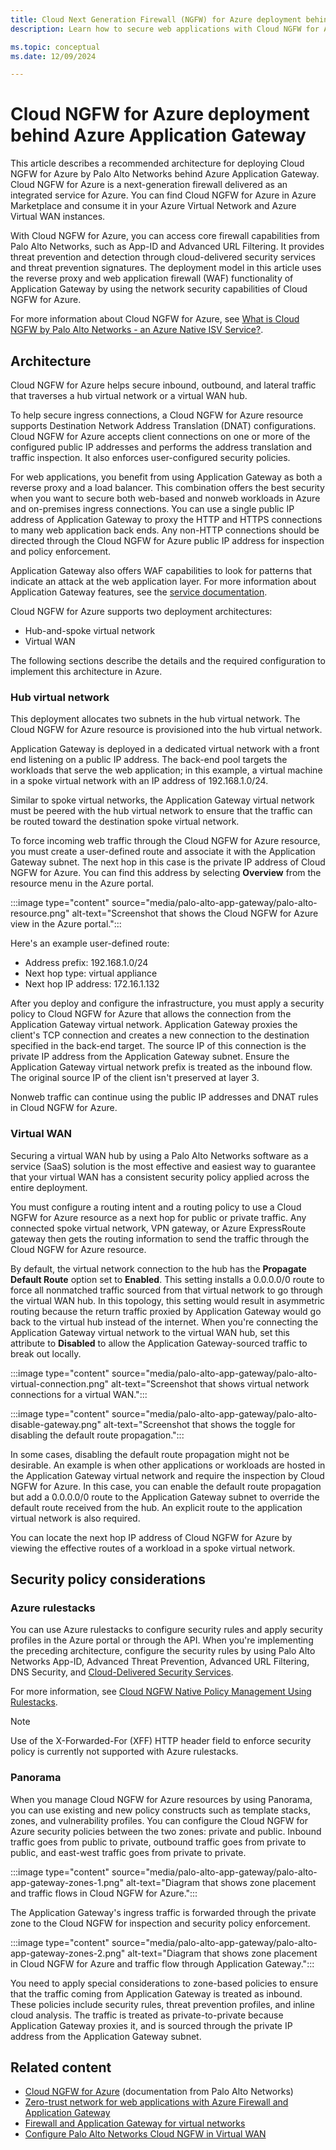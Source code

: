 ```yaml
---
title: Cloud Next Generation Firewall (NGFW) for Azure deployment behind Azure Application Gateway
description: Learn how to secure web applications with Cloud NGFW for Azure by Palo Alto Networks.

ms.topic: conceptual
ms.date: 12/09/2024

---
```

# Cloud NGFW for Azure deployment behind Azure Application Gateway

This article describes a recommended architecture for deploying Cloud NGFW for Azure by Palo Alto Networks behind Azure Application Gateway. Cloud NGFW for Azure is a next-generation firewall delivered as an integrated service for Azure. You can find Cloud NGFW for Azure in Azure Marketplace and consume it in your Azure Virtual Network and Azure Virtual WAN instances.

With Cloud NGFW for Azure, you can access core firewall capabilities from Palo Alto Networks, such as App-ID and Advanced URL Filtering. It provides threat prevention and detection through cloud-delivered security services and threat prevention signatures. The deployment model in this article uses the reverse proxy and web application firewall (WAF) functionality of Application Gateway by using the network security capabilities of Cloud NGFW for Azure.

For more information about Cloud NGFW for Azure, see [What is Cloud NGFW by Palo Alto Networks - an Azure Native ISV Service?](palo-alto-overview.md).

## Architecture

Cloud NGFW for Azure helps secure inbound, outbound, and lateral traffic that traverses a hub virtual network or a virtual WAN hub.

To help secure ingress connections, a Cloud NGFW for Azure resource supports Destination Network Address Translation (DNAT) configurations. Cloud NGFW for Azure accepts client connections on one or more of the configured public IP addresses and performs the address translation and traffic inspection. It also enforces user-configured security policies.

For web applications, you benefit from using Application Gateway as both a reverse proxy and a load balancer. This combination offers the best security when you want to secure both web-based and nonweb workloads in Azure and on-premises ingress connections. You can use a single public IP address of Application Gateway to proxy the HTTP and HTTPS connections to many web application back ends. Any non-HTTP connections should be directed through the Cloud NGFW for Azure public IP address for inspection and policy enforcement.

Application Gateway also offers WAF capabilities to look for patterns that indicate an attack at the web application layer. For more information about Application Gateway features, see the [service documentation](/azure/application-gateway).

Cloud NGFW for Azure supports two deployment architectures:

- Hub-and-spoke virtual network
- Virtual WAN

The following sections describe the details and the required configuration to implement this architecture in Azure.

### Hub virtual network

This deployment allocates two subnets in the hub virtual network. The Cloud NGFW for Azure resource is provisioned into the hub virtual network.

Application Gateway is deployed in a dedicated virtual network with a front end listening on a public IP address. The back-end pool targets the workloads that serve the web application; in this example, a virtual machine in a spoke virtual network with an IP address of 192.168.1.0/24.

Similar to spoke virtual networks, the Application Gateway virtual network must be peered with the hub virtual network to ensure that the traffic can be routed toward the destination spoke virtual network.

To force incoming web traffic through the Cloud NGFW for Azure resource, you must create a user-defined route and associate it with the Application Gateway subnet. The next hop in this case is the private IP address of Cloud NGFW for Azure. You can find this address by selecting **Overview** from the resource menu in the Azure portal.

:::image type="content" source="media/palo-alto-app-gateway/palo-alto-resource.png" alt-text="Screenshot that shows the Cloud NGFW for Azure view in the Azure portal.":::

Here's an example user-defined route:

- Address prefix: 192.168.1.0/24
- Next hop type: virtual appliance
- Next hop IP address: 172.16.1.132

After you deploy and configure the infrastructure, you must apply a security policy to Cloud NGFW for Azure that allows the connection from the Application Gateway virtual network. Application Gateway proxies the client's TCP connection and creates a new connection to the destination specified in the back-end target. The source IP of this connection is the private IP address from the Application Gateway subnet. Ensure the Application Gateway virtual network prefix is treated as the inbound flow. The original source IP of the client isn't preserved at layer 3.

Nonweb traffic can continue using the public IP addresses and DNAT rules in Cloud NGFW for Azure.

### Virtual WAN

Securing a virtual WAN hub by using a Palo Alto Networks software as a service (SaaS) solution is the most effective and easiest way to guarantee that your virtual WAN has a consistent security policy applied across the entire deployment.

You must configure a routing intent and a routing policy to use a Cloud NGFW for Azure resource as a next hop for public or private traffic. Any connected spoke virtual network, VPN gateway, or Azure ExpressRoute gateway then gets the routing information to send the traffic through the Cloud NGFW for Azure resource.

By default, the virtual network connection to the hub has the **Propagate Default Route** option set to **Enabled**. This setting installs a 0.0.0.0/0 route to force all nonmatched traffic sourced from that virtual network to go through the virtual WAN hub. In this topology, this setting would result in asymmetric routing because the return traffic proxied by Application Gateway would go back to the virtual hub instead of the internet. When you're connecting the Application Gateway virtual network to the virtual WAN hub, set this attribute to **Disabled** to allow the Application Gateway-sourced traffic to break out locally.

:::image type="content" source="media/palo-alto-app-gateway/palo-alto-virtual-connection.png" alt-text="Screenshot that shows virtual network connections for a virtual WAN.":::

:::image type="content" source="media/palo-alto-app-gateway/palo-alto-disable-gateway.png" alt-text="Screenshot that shows the toggle for disabling the default route propagation.":::

In some cases, disabling the default route propagation might not be desirable. An example is when other applications or workloads are hosted in the Application Gateway virtual network and require the inspection by Cloud NGFW for Azure. In this case, you can enable the default route propagation but add a 0.0.0.0/0 route to the Application Gateway subnet to override the default route received from the hub. An explicit route to the application virtual network is also required.

You can locate the next hop IP address of Cloud NGFW for Azure by viewing the effective routes of a workload in a spoke virtual network. 

## Security policy considerations

### Azure rulestacks

You can use Azure rulestacks to configure security rules and apply security profiles in the Azure portal or through the API. When you're implementing the preceding architecture, configure the security rules by using Palo Alto Networks App-ID, Advanced Threat Prevention, Advanced URL Filtering, DNS Security, and [Cloud-Delivered Security Services](https://www.paloaltonetworks.com/network-security/security-subscriptions).

For more information, see [Cloud NGFW Native Policy Management Using Rulestacks](https://docs.paloaltonetworks.com/cloud-ngfw/azure/cloud-ngfw-for-azure/native-policy-management).

> [!NOTE]
> Use of the X-Forwarded-For (XFF) HTTP header field to enforce security policy is currently not supported with Azure rulestacks.

### Panorama

When you manage Cloud NGFW for Azure resources by using Panorama, you can use existing and new policy constructs such as template stacks, zones, and vulnerability profiles. You can configure the Cloud NGFW for Azure security policies between the two zones: private and public. Inbound traffic goes from public to private, outbound traffic goes from private to public, and east-west traffic goes from private to private.

:::image type="content" source="media/palo-alto-app-gateway/palo-alto-app-gateway-zones-1.png" alt-text="Diagram that shows zone placement and traffic flows in Cloud NGFW for Azure.":::

The Application Gateway's ingress traffic is forwarded through the private zone to the Cloud NGFW for inspection and security policy enforcement.

:::image type="content" source="media/palo-alto-app-gateway/palo-alto-app-gateway-zones-2.png" alt-text="Diagram that shows zone placement in Cloud NGFW for Azure and traffic flow through Application Gateway.":::

You need to apply special considerations to zone-based policies to ensure that the traffic coming from Application Gateway is treated as inbound. These policies include security rules, threat prevention profiles, and inline cloud analysis. The traffic is treated as private-to-private because Application Gateway proxies it, and is sourced through the private IP address from the Application Gateway subnet.

## Related content

- [Cloud NGFW for Azure](https://docs.paloaltonetworks.com/cloud-ngfw/azure/cloud-ngfw-for-azure) (documentation from Palo Alto Networks)
- [Zero-trust network for web applications with Azure Firewall and Application Gateway](/azure/architecture/example-scenario/gateway/application-gateway-before-azure-firewall)
- [Firewall and Application Gateway for virtual networks](/azure/architecture/example-scenario/gateway/firewall-application-gateway)
- [Configure Palo Alto Networks Cloud NGFW in Virtual WAN](/azure/virtual-wan/how-to-palo-alto-cloud-ngfw)
